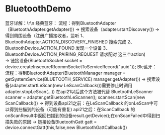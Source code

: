 # BluetoothDemo
蓝牙详解：\r\n
   经典蓝牙：
      流程：得到BluetoothAdapter（BluetoothAdapter.getAdapter()) -> 搜索设备（adapter.startDiscovery()) -> 得到周围设备（注册广播接收者，监听
           1、BluetoothAdapter.ACTION_DISCOVERY_FINISHED 搜索完成
           2、BluetoothDevice.ACTION_FOUND 发现一个设备
           3、BluetoothDevice.ACTION_PAIRING_REQUEST 请求配对 这三个action)  
        -> 链接设备(BluetoothSocket socket = device.createInsecureRfcommSocketToServiceRecord("uuid"));
   Ble蓝牙：
      流程：得到BluetoothAdapter(BluetoothManager manager = getSystemService(BLUETOOTH_SERVICE) manager.getAdapter())
        -> 搜索设备(adapter.startLeScan(new LeScanCallback())需要停止时调用 adapter.stopLeScan(...)) 在api21以后这个方法被代替
           BluetoothLeScanner scanner = adapter.getBluetoothLeScanner();  scanner.startScan(new ScanCallback())
        -> 得到设备api21之前：在LeScanCallback 的onLeScan中可以得到扫描到的设备（可能有重复)
                  api21之后：在ScanCallback 的onScanResult中返回扫描到的设备result.getDevice();在onScanFailed中得到扫描失败的原因
        -> 链接设备BluetoothGatt gatt = device.connectGatt(this,false,new BluetoothGattCallback())
           

